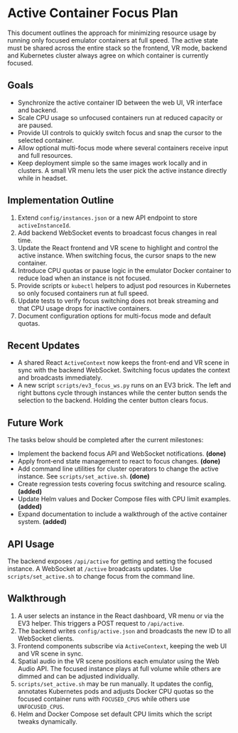 # Active Container Focus Plan

This document outlines the approach for minimizing resource usage by running only
focused emulator containers at full speed. The active state must be shared
across the entire stack so the frontend, VR mode, backend and Kubernetes cluster
always agree on which container is currently focused.

## Goals
- Synchronize the active container ID between the web UI, VR interface and backend.
- Scale CPU usage so unfocused containers run at reduced capacity or are paused.
- Provide UI controls to quickly switch focus and snap the cursor to the
  selected container.
- Allow optional multi-focus mode where several containers receive input and full
  resources.
- Keep deployment simple so the same images work locally and in clusters. A small
  VR menu lets the user pick the active instance directly while in headset.

## Implementation Outline
1. Extend `config/instances.json` or a new API endpoint to store `activeInstanceId`.
2. Add backend WebSocket events to broadcast focus changes in real time.
3. Update the React frontend and VR scene to highlight and control the active
   instance. When switching focus, the cursor snaps to the new container.
4. Introduce CPU quotas or pause logic in the emulator Docker container to reduce
   load when an instance is not focused.
5. Provide scripts or `kubectl` helpers to adjust pod resources in Kubernetes so
   only focused containers run at full speed.
6. Update tests to verify focus switching does not break streaming and that CPU
   usage drops for inactive containers.
7. Document configuration options for multi-focus mode and default quotas.

## Recent Updates
- A shared React `ActiveContext` now keeps the front-end and VR scene in sync
  with the backend WebSocket. Switching focus updates the context and broadcasts
  immediately.
- A new script `scripts/ev3_focus_ws.py` runs on an EV3 brick. The left and
  right buttons cycle through instances while the center button sends the
  selection to the backend. Holding the center button clears focus.

## Future Work
The tasks below should be completed after the current milestones:
 - Implement the backend focus API and WebSocket notifications. **(done)**
 - Apply front‑end state management to react to focus changes. **(done)**
 - Add command line utilities for cluster operators to change the active instance. See `scripts/set_active.sh`. **(done)**
 - Create regression tests covering focus switching and resource scaling. **(added)**
 - Update Helm values and Docker Compose files with CPU limit examples. **(added)**
 - Expand documentation to include a walkthrough of the active container system. **(added)**

## API Usage
The backend exposes `/api/active` for getting and setting the focused instance. A WebSocket at `/active` broadcasts updates. Use `scripts/set_active.sh` to change focus from the command line.

## Walkthrough
1. A user selects an instance in the React dashboard, VR menu or via the EV3 helper. This triggers a POST request to `/api/active`.
2. The backend writes `config/active.json` and broadcasts the new ID to all WebSocket clients.
3. Frontend components subscribe via `ActiveContext`, keeping the web UI and VR scene in sync.
4. Spatial audio in the VR scene positions each emulator using the Web Audio API. The focused instance plays at full volume while others are dimmed and can be adjusted individually.
5. `scripts/set_active.sh` may be run manually. It updates the config, annotates Kubernetes pods and adjusts Docker CPU quotas so the focused container runs with `FOCUSED_CPUS` while others use `UNFOCUSED_CPUS`.
6. Helm and Docker Compose set default CPU limits which the script tweaks dynamically.
